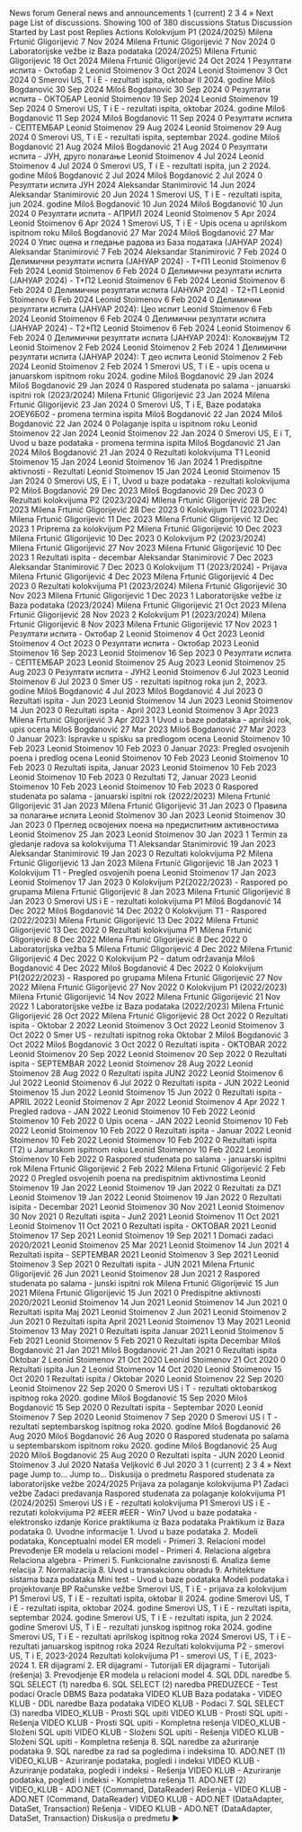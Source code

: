 News forum
General news and announcements
1
(current)
2
3
4
»
Next page
List of discussions. Showing 100 of 380 discussions
Status
Discussion Started by Last post Replies
Actions
Kolokvijum P1 (2024/2025)
Milena Frtunić Gligorijević
7 Nov 2024
Milena Frtunić Gligorijević
7 Nov 2024
0
Laboratorijske vežbe iz Baza podataka (2024/2025)
Milena Frtunić Gligorijević
18 Oct 2024
Milena Frtunić Gligorijević
24 Oct 2024
1
Резултати испита - Октобар 2
Leonid Stoimenov
3 Oct 2024
Leonid Stoimenov
3 Oct 2024
0
Smerovi US, T i E - rezultati ispita, oktobar II 2024. godine
Miloš Bogdanović
30 Sep 2024
Miloš Bogdanović
30 Sep 2024
0
Резултати испита - ОКТОБАР
Leonid Stoimenov
19 Sep 2024
Leonid Stoimenov
19 Sep 2024
0
Smerovi US, T i E - rezultati ispita, oktobar 2024. godine
Miloš Bogdanović
11 Sep 2024
Miloš Bogdanović
11 Sep 2024
0
Резултати испита - СЕПТЕМБАР
Leonid Stoimenov
29 Aug 2024
Leonid Stoimenov
29 Aug 2024
0
Smerovi US, T i E - rezultati ispita, septembar 2024. godine
Miloš Bogdanović
21 Aug 2024
Miloš Bogdanović
21 Aug 2024
0
Резултати испита - ЈУН, друго полагање
Leonid Stoimenov
4 Jul 2024
Leonid Stoimenov
4 Jul 2024
0
Smerovi US, T i E - rezultati ispita, jun 2 2024. godine
Miloš Bogdanović
2 Jul 2024
Miloš Bogdanović
2 Jul 2024
0
Резултати испита ЈУН 2024
Aleksandar Stanimirović
14 Jun 2024
Aleksandar Stanimirović
20 Jun 2024
1
Smerovi US, T i E - rezultati ispita, jun 2024. godine
Miloš Bogdanović
10 Jun 2024
Miloš Bogdanović
10 Jun 2024
0
Резултати испита - АПРИЛ 2024
Leonid Stoimenov
5 Apr 2024
Leonid Stoimenov
6 Apr 2024
1
Smerovi US, T i E - Upis ocena u aprilskom ispitnom roku
Miloš Bogdanović
27 Mar 2024
Miloš Bogdanović
27 Mar 2024
0
Упис оцена и гледање радова из База података (ЈАНУАР 2024)
Aleksandar Stanimirović
7 Feb 2024
Aleksandar Stanimirović
7 Feb 2024
0
Делимични резултати испита (ЈАНУАР 2024) - Т+П1
Leonid Stoimenov
6 Feb 2024
Leonid Stoimenov
6 Feb 2024
0
Делимични резултати испита (ЈАНУАР 2024) - Т+П2
Leonid Stoimenov
6 Feb 2024
Leonid Stoimenov
6 Feb 2024
0
Делимични резултати испита (ЈАНУАР 2024) - Т2+П
Leonid Stoimenov
6 Feb 2024
Leonid Stoimenov
6 Feb 2024
0
Делимични резултати испита (ЈАНУАР 2024): Цео испит
Leonid Stoimenov
6 Feb 2024
Leonid Stoimenov
6 Feb 2024
0
Делимични резултати испита (ЈАНУАР 2024) - Т2+П2
Leonid Stoimenov
6 Feb 2024
Leonid Stoimenov
6 Feb 2024
0
Делимични резултати испита (ЈАНУАР 2024): Колоквијум Т2
Leonid Stoimenov
2 Feb 2024
Leonid Stoimenov
2 Feb 2024
1
Делимични резултати испита (ЈАНУАР 2024): Т део испита
Leonid Stoimenov
2 Feb 2024
Leonid Stoimenov
2 Feb 2024
1
Smerovi US, T i E - upis ocena u januarskom ispitnom roku 2024. godine
Miloš Bogdanović
29 Jan 2024
Miloš Bogdanović
29 Jan 2024
0
Raspored studenata po salama - januarski ispitni rok (2023/2024)
Milena Frtunić Gligorijević
23 Jan 2024
Milena Frtunić Gligorijević
23 Jan 2024
0
Smerovi US, T i E, Baze podataka 2ОЕУ6Б02 - promena termina ispita
Miloš Bogdanović
22 Jan 2024
Miloš Bogdanović
22 Jan 2024
0
Polaganje ispita u ispitnom roku
Leonid Stoimenov
22 Jan 2024
Leonid Stoimenov
22 Jan 2024
0
Smerovi US, E i T, Uvod u baze podataka - promena termina ispita
Miloš Bogdanović
21 Jan 2024
Miloš Bogdanović
21 Jan 2024
0
Rezultati kolokvijuma T1
Leonid Stoimenov
15 Jan 2024
Leonid Stoimenov
16 Jan 2024
1
Predispitne aktivnosti - Rezultati
Leonid Stoimenov
15 Jan 2024
Leonid Stoimenov
15 Jan 2024
0
Smerovi US, E i T, Uvod u baze podataka - rezultati kolokvijuma P2
Miloš Bogdanović
29 Dec 2023
Miloš Bogdanović
29 Dec 2023
0
Rezultati kolokvijuma P2 (2023/2024)
Milena Frtunić Gligorijević
28 Dec 2023
Milena Frtunić Gligorijević
28 Dec 2023
0
Kolokvijum T1 (2023/2024)
Milena Frtunić Gligorijević
11 Dec 2023
Milena Frtunić Gligorijević
12 Dec 2023
1
Priprema za kolokvijum P2
Milena Frtunić Gligorijević
10 Dec 2023
Milena Frtunić Gligorijević
10 Dec 2023
0
Kolokvijum P2 (2023/2024)
Milena Frtunić Gligorijević
27 Nov 2023
Milena Frtunić Gligorijević
10 Dec 2023
1
Rezultati ispita - decembar
Aleksandar Stanimirović
7 Dec 2023
Aleksandar Stanimirović
7 Dec 2023
0
Kolokvijum T1 (2023/2024) - Prijava
Milena Frtunić Gligorijević
4 Dec 2023
Milena Frtunić Gligorijević
4 Dec 2023
0
Rezultati kolokvijuma P1 (2023/2024)
Milena Frtunić Gligorijević
30 Nov 2023
Milena Frtunić Gligorijević
1 Dec 2023
1
Laboratorijske vežbe iz Baza podataka (2023/2024)
Milena Frtunić Gligorijević
21 Oct 2023
Milena Frtunić Gligorijević
28 Nov 2023
2
Kolokvijum P1 (2023/2024)
Milena Frtunić Gligorijević
8 Nov 2023
Milena Frtunić Gligorijević
17 Nov 2023
1
Резултати испита - Октобар 2
Leonid Stoimenov
4 Oct 2023
Leonid Stoimenov
4 Oct 2023
0
Резултати испита - Октобар 2023
Leonid Stoimenov
16 Sep 2023
Leonid Stoimenov
16 Sep 2023
0
Резултати испита - СЕПТЕМБАР 2023
Leonid Stoimenov
25 Aug 2023
Leonid Stoimenov
25 Aug 2023
0
Резултати испита - ЈУН2
Leonid Stoimenov
6 Jul 2023
Leonid Stoimenov
6 Jul 2023
0
Smer US - rezultati ispitnog roka jun 2, 2023. godine
Miloš Bogdanović
4 Jul 2023
Miloš Bogdanović
4 Jul 2023
0
Rezultati ispita - Jun 2023
Leonid Stoimenov
14 Jun 2023
Leonid Stoimenov
14 Jun 2023
0
Rezultati ispita - April 2023
Leonid Stoimenov
3 Apr 2023
Milena Frtunić Gligorijević
3 Apr 2023
1
Uvod u baze podataka - aprilski rok, upis ocena
Miloš Bogdanović
27 Mar 2023
Miloš Bogdanović
27 Mar 2023
0
Januar 2023: Ispravke u spisku sa predlogom ocena
Leonid Stoimenov
10 Feb 2023
Leonid Stoimenov
10 Feb 2023
0
Januar 2023: Pregled osvojenih poena i predlog ocena
Leonid Stoimenov
10 Feb 2023
Leonid Stoimenov
10 Feb 2023
0
Rezultati ispita, Januar 2023
Leonid Stoimenov
10 Feb 2023
Leonid Stoimenov
10 Feb 2023
0
Rezultati T2, Januar 2023
Leonid Stoimenov
10 Feb 2023
Leonid Stoimenov
10 Feb 2023
0
Raspored studenata po salama - januarski ispitni rok (2022/2023)
Milena Frtunić Gligorijević
31 Jan 2023
Milena Frtunić Gligorijević
31 Jan 2023
0
Правила за полагање испита
Leonid Stoimenov
30 Jan 2023
Leonid Stoimenov
30 Jan 2023
0
Преглед освојених поена на предиспитним активностима
Leonid Stoimenov
25 Jan 2023
Leonid Stoimenov
30 Jan 2023
1
Termin za gledanje radova sa kolokvijuma T1
Aleksandar Stanimirović
19 Jan 2023
Aleksandar Stanimirović
19 Jan 2023
0
Rezultati kolokvijuma P2
Milena Frtunić Gligorijević
13 Jan 2023
Milena Frtunić Gligorijević
18 Jan 2023
1
Kolokvijum T1 - Pregled osvojenih poena
Leonid Stoimenov
17 Jan 2023
Leonid Stoimenov
17 Jan 2023
0
Kolokvijum P2(2022/2023) - Raspored po grupama
Milena Frtunić Gligorijević
8 Jan 2023
Milena Frtunić Gligorijević
8 Jan 2023
0
Smerovi US i E - rezultati kolokvijuma P1
Miloš Bogdanović
14 Dec 2022
Miloš Bogdanović
14 Dec 2022
0
Kolokvijum T1 - Raspored (2022/2023)
Milena Frtunić Gligorijević
13 Dec 2022
Milena Frtunić Gligorijević
13 Dec 2022
0
Rezultati kolokvijuma P1
Milena Frtunić Gligorijević
8 Dec 2022
Milena Frtunić Gligorijević
8 Dec 2022
0
Laboratorijska vežba 5
Milena Frtunić Gligorijević
4 Dec 2022
Milena Frtunić Gligorijević
4 Dec 2022
0
Kolokvijum P2 - datum održavanja
Miloš Bogdanović
4 Dec 2022
Miloš Bogdanović
4 Dec 2022
0
Kolokvijum P1(2022/2023) - Raspored po grupama
Milena Frtunić Gligorijević
27 Nov 2022
Milena Frtunić Gligorijević
27 Nov 2022
0
Kolokvijum P1 (2022/2023)
Milena Frtunić Gligorijević
14 Nov 2022
Milena Frtunić Gligorijević
21 Nov 2022
1
Laboratorijske vežbe iz Baza podataka (2022/2023)
Milena Frtunić Gligorijević
28 Oct 2022
Milena Frtunić Gligorijević
28 Oct 2022
0
Rezultati ispita - Oktobar 2 2022
Leonid Stoimenov
3 Oct 2022
Leonid Stoimenov
3 Oct 2022
0
Smer US - rezultati ispitnog roka Oktobar 2
Miloš Bogdanović
3 Oct 2022
Miloš Bogdanović
3 Oct 2022
0
Rezultati ispita - OKTOBAR 2022
Leonid Stoimenov
20 Sep 2022
Leonid Stoimenov
20 Sep 2022
0
Rezultati ispita - SEPTEMBAR 2022
Leonid Stoimenov
28 Aug 2022
Leonid Stoimenov
28 Aug 2022
0
Rezultati ispita JUN2 2022
Leonid Stoimenov
6 Jul 2022
Leonid Stoimenov
6 Jul 2022
0
Rezultati ispita - JUN 2022
Leonid Stoimenov
15 Jun 2022
Leonid Stoimenov
15 Jun 2022
0
Rezultati ispita - APRIL 2022
Leonid Stoimenov
2 Apr 2022
Leonid Stoimenov
4 Apr 2022
1
Pregled radova - JAN 2022
Leonid Stoimenov
10 Feb 2022
Leonid Stoimenov
10 Feb 2022
0
Upis ocena - JAN 2022
Leonid Stoimenov
10 Feb 2022
Leonid Stoimenov
10 Feb 2022
0
Rezultati ispita - Januar 2022
Leonid Stoimenov
10 Feb 2022
Leonid Stoimenov
10 Feb 2022
0
Rezultati ispita (T2) u Janurskom ispitnom roku
Leonid Stoimenov
10 Feb 2022
Leonid Stoimenov
10 Feb 2022
0
Raspored studenata po salama - januarski ispitni rok
Milena Frtunić Gligorijević
2 Feb 2022
Milena Frtunić Gligorijević
2 Feb 2022
0
Pregled osvojenih poena na predispitnim aktivnostima
Leonid Stoimenov
19 Jan 2022
Leonid Stoimenov
19 Jan 2022
0
Rezultati za DZ1
Leonid Stoimenov
19 Jan 2022
Leonid Stoimenov
19 Jan 2022
0
Rezultati isipita - Decembar 2021
Leonid Stoimenov
30 Nov 2021
Leonid Stoimenov
30 Nov 2021
0
Rezultati ispita - Jun2 2021
Leonid Stoimenov
11 Oct 2021
Leonid Stoimenov
11 Oct 2021
0
Rezultati ispita - OKTOBAR 2021
Leonid Stoimenov
17 Sep 2021
Leonid Stoimenov
19 Sep 2021
1
Domaći zadaci 2020/2021
Leonid Stoimenov
25 Mar 2021
Leonid Stoimenov
14 Jun 2021
4
Rezultati ispita - SEPTEMBAR 2021
Leonid Stoimenov
3 Sep 2021
Leonid Stoimenov
3 Sep 2021
0
Rezultati ispita - JUN 2021
Milena Frtunić Gligorijević
26 Jun 2021
Leonid Stoimenov
28 Jun 2021
2
Raspored studenata po salama - junski ispitni rok
Milena Frtunić Gligorijević
15 Jun 2021
Milena Frtunić Gligorijević
15 Jun 2021
0
Predispitne aktivnosti 2020/2021
Leonid Stoimenov
14 Jun 2021
Leonid Stoimenov
14 Jun 2021
0
Rezultati ispita Maj 2021
Leonid Stoimenov
2 Jun 2021
Leonid Stoimenov
2 Jun 2021
0
Rezultati ispita April 2021
Leonid Stoimenov
13 May 2021
Leonid Stoimenov
13 May 2021
0
Rezultati ispita Januar 2021
Leonid Stoimenov
5 Feb 2021
Leonid Stoimenov
5 Feb 2021
0
Rezultati ispita Decembar
Miloš Bogdanović
21 Jan 2021
Miloš Bogdanović
21 Jan 2021
0
Rezultati ispita Oktobar 2
Leonid Stoimenov
21 Oct 2020
Leonid Stoimenov
21 Oct 2020
0
Rezultati ispita Jun 2
Leonid Stoimenov
14 Oct 2020
Leonid Stoimenov
15 Oct 2020
1
Rezultati ispita / Oktobar 2020
Leonid Stoimenov
22 Sep 2020
Leonid Stoimenov
22 Sep 2020
0
Smerovi US i T - rezultati oktobarskog ispitnog roka 2020. godine
Miloš Bogdanović
15 Sep 2020
Miloš Bogdanović
15 Sep 2020
0
Rezultati ispita - Septembar 2020
Leonid Stoimenov
7 Sep 2020
Leonid Stoimenov
7 Sep 2020
0
Smerovi US i T - rezultati septembarskog ispitnog roka 2020. godine
Miloš Bogdanović
26 Aug 2020
Miloš Bogdanović
26 Aug 2020
0
Raspored studenata po salama u septembarskom ispitnom roku 2020. godine
Miloš Bogdanović
25 Aug 2020
Miloš Bogdanović
25 Aug 2020
0
Rezultati ispita - JUN 2020
Leonid Stoimenov
3 Jul 2020
Nataša Veljković
6 Jul 2020
3
1
(current)
2
3
4
»
Next page
Jump to...
                    Jump to...
                    Diskusija o predmetu
                    Raspored studenata za laboratorijske vežbe 2024/2025
                    Prijava za polaganje kolokvijuma P1
                    Zadaci vežbe
                    Zadaci predavanja
                    Raspored studenata za polaganje kolokvijuma P1 (2024/2025)
                    Smerovi US i E - rezultati kolokvijuma P1
                    Smerovi US i E - rezutati kolokvijuma P2
                    #EER
                    #EER - Win7
                    Uvod u baze podataka - elektronsko izdanje
                    Korice praktikuma iz Baza podataka
                    Praktikum iz Baza podataka
                    0. Uvodne informacije
                    1. Uvod u baze podataka
                    2. Modeli podataka, Konceptualni model
                    ER modeli - Primeri
                    3. Relacioni model
                    Prevođenje ER modela u relacioni model - Primeri
                    4. Relaciona algebra
                    Relaciona algebra - Primeri
                    5. Funkcionalne zavisnosti
                    6. Analiza šeme relacija
                    7. Normalizacija
                    8. Uvod u transakcionu obradu
                    9. Arhitekture sistama baza podataka
                    Mini test - Uvod u baze podataka
                    Modeli podataka i projektovanje BP
                    Računske vežbe
                    Smerovi US, T i E - prijava za kolokvijum P1
                    Smerovi US, T i E - rezultati ispita, oktobar II 2024. godine
                    Smerovi US, T i E - rezultati ispita, oktobar 2024. godine
                    Smerovi US, T i E - rezultati ispita, septembar 2024. godine
                    Smerovi US, T i E - rezultati ispita, jun 2 2024. godine
                    Smerovi US, T i E - rezultati junskog ispitnog roka 2024. godine
                    Smerovi US, T i E - rezultati aprilskog ispitnog roka 2024
                    Smerovi US, T i E - rezultati januarskog ispitnog roka 2024
                    Rezultati kolokvijuma P2 - smerovi US, T i E, 2023-2024
                    Rezultati kolokvijuma P1 - smerovi US, T i E, 2023-2024
                    1. ER dijagrami
                    2. ER dijagrami - Tutorijali
                    ER dijagrami - Tutorijali (rešenja)
                    3. Prevodjenje ER modela u relacioni model
                    4. SQL DDL naredbe
                    5. SQL SELECT (1) naredba
                    6. SQL SELECT (2) naredba
                    PREDUZECE - Test podaci
                    Oracle DBMS
                    Baza podataka VIDEO KLUB
                    Baza podataka - VIDEO KLUB - DDL naredbe
                    Baza podataka VIDEO KLUB - Podaci
                    7. SQL SELECT (3) naredba
                    VIDEO_KLUB - Prosti SQL upiti
                    VIDEO KLUB - Prosti SQL upiti - Rešenja
                    VIDEO KLUB - Prosti SQL upiti - Kompletna rešenja
                    VIDEO_KLUB - Složeni SQL upiti
                    VIDEO KLUB - Složeni SQL upiti - Rešenja
                    VIDEO KLUB - Složeni SQL upiti - Kompletna rešenja
                    8. SQL naredbe za ažuriranje podataka
                    9. SQL naredbe za rad sa pogledima i indeksima
                    10. ADO.NET (1)
                    VIDEO_KLUB - Azuriranje podataka, pogledi i indeksi
                    VIDEO KLUB - Azuriranje podataka, pogledi i indeksi - Rešenja
                    VIDEO KLUB - Azuriranje podataka, pogledi i indeksi - Kompletna rešenja
                    11. ADO.NET (2)
                    VIDEO_KLUB - ADO.NET (Command, DataReader)
                    Rešenja - VIDEO KLUB - ADO.NET (Command, DataReader)
                    VIDEO KLUB - ADO.NET (DataAdapter, DataSet, Transaction)
                    Rešenja - VIDEO KLUB - ADO.NET (DataAdapter, DataSet, Transaction)
         Diskusija o predmetu ►